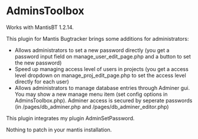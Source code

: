 AdminsToolbox
=============

Works with MantisBT 1.2.14.

This plugin for Mantis Bugtracker brings some additions for administrators:
- Allows administrators to set a new password directly (you get a password input field on manage_user_edit_page.php and a button to set the new password)
- Speed up managing access level of users in projects (you get a access level dropdown on manage_proj_edit_page.php to set the access level directly for each user)
- Allows administrators to manage database entries through Adminer gui. You may show a new manage menu item (set config options in AdminsToolbox.php). Adminer access is secured by seperate passwords (in /pages/db_adminer.php and /pages/db_adminer_editor.php)

This plugin integrates my plugin AdminSetPassword.

Nothing to patch in your mantis installation.
